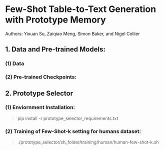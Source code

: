 # Few-Shot Table-to-Text Generation with Prototype Memory
Authors: Yixuan Su, Zaiqiao Meng, Simon Baker, and Nigel Collier

## 1. Data and Pre-trained Models:
### (1) Data
### (2) Pre-trained Checkpoints:

## 2. Prototype Selector
### (1) Enviornment Installation: 
> pip install -r prototype_selector_requirements.txt
### (2) Training of Few-Shot-k setting for humans dataset: 
> ./prototype_selector/sh_folder/training/human/human-few-shot-k.sh
